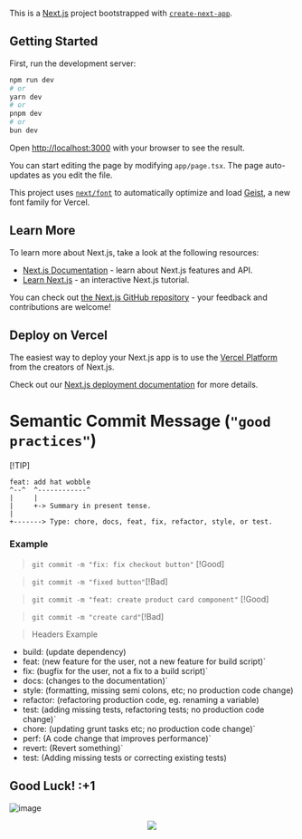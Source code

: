 This is a [Next.js](https://nextjs.org) project bootstrapped with [`create-next-app`](https://nextjs.org/docs/app/api-reference/cli/create-next-app).

## Getting Started

First, run the development server:

```bash
npm run dev
# or
yarn dev
# or
pnpm dev
# or
bun dev
```

Open [http://localhost:3000](http://localhost:3000) with your browser to see the result.

You can start editing the page by modifying `app/page.tsx`. The page auto-updates as you edit the file.

This project uses [`next/font`](https://nextjs.org/docs/app/building-your-application/optimizing/fonts) to automatically optimize and load [Geist](https://vercel.com/font), a new font family for Vercel.

## Learn More

To learn more about Next.js, take a look at the following resources:

- [Next.js Documentation](https://nextjs.org/docs) - learn about Next.js features and API.
- [Learn Next.js](https://nextjs.org/learn) - an interactive Next.js tutorial.

You can check out [the Next.js GitHub repository](https://github.com/vercel/next.js) - your feedback and contributions are welcome!

## Deploy on Vercel

The easiest way to deploy your Next.js app is to use the [Vercel Platform](https://vercel.com/new?utm_medium=default-template&filter=next.js&utm_source=create-next-app&utm_campaign=create-next-app-readme) from the creators of Next.js.

Check out our [Next.js deployment documentation](https://nextjs.org/docs/app/building-your-application/deploying) for more details.


# Semantic Commit Message (`"good practices"`)
[!TIP]
```
feat: add hat wobble
^--^  ^------------^
|     |
|     +-> Summary in present tense.
|
+-------> Type: chore, docs, feat, fix, refactor, style, or test.
```
### Example
>```git commit -m "fix: fix checkout button"``` [!Good]

>```git commit -m "fixed button"```[!Bad]

>```git commit -m "feat: create product card component"``` [!Good]

> ```git commit -m "create card"```[!Bad]

> Headers Example
* build: (update dependency)
* feat: (new feature for the user, not a new feature for build script)`
* fix: (bugfix for the user, not a fix to a build script)`
* docs: (changes to the documentation)`
* style: (formatting, missing semi colons, etc; no production code change)
* refactor: (refactoring production code, eg. renaming a variable)
* test: (adding missing tests, refactoring tests; no production code change)`
* chore: (updating grunt tasks etc; no production code change)`
* perf: (A code change that improves performance)`
* revert: (Revert something)`
* test: (Adding missing tests or correcting existing tests)


## Good Luck! :+1
![image](https://media1.giphy.com/media/v1.Y2lkPTc5MGI3NjExc3JlNzMzMmhicTJiOXpiaHlsY2hvYmhqNmx1NTgyZTlnMWR5ZGQ1ZyZlcD12MV9pbnRlcm5hbF9naWZfYnlfaWQmY3Q9Zw/QX6ruFElzFdeIfblrg/giphy.gif)

<p align="center">
  <a href="https://skillicons.dev">
    <img src="https://skillicons.dev/icons?i=git,github,react,angular,next,nodejs,python,vim" />
  </a>
</p>